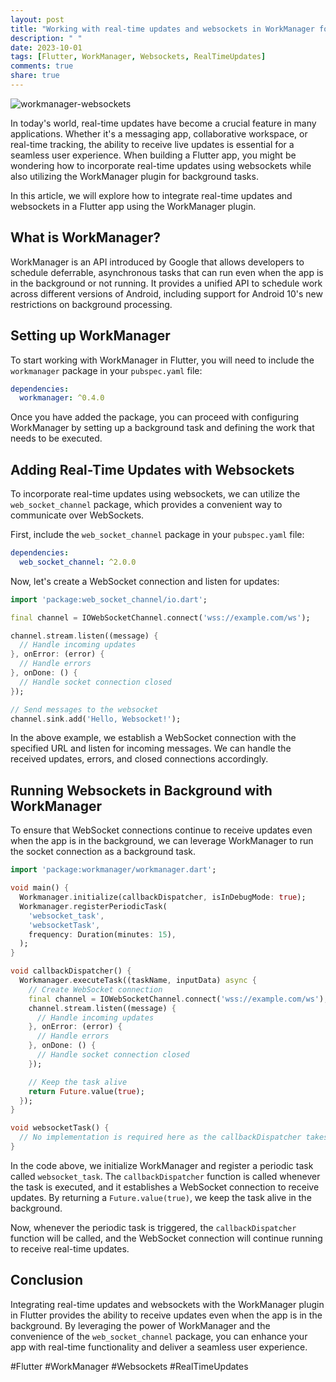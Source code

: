 ```yaml
---
layout: post
title: "Working with real-time updates and websockets in WorkManager for Flutter"
description: " "
date: 2023-10-01
tags: [Flutter, WorkManager, Websockets, RealTimeUpdates]
comments: true
share: true
---
```


![workmanager-websockets](https://example.com/images/workmanager-websockets.png)

In today's world, real-time updates have become a crucial feature in many applications. Whether it's a messaging app, collaborative workspace, or real-time tracking, the ability to receive live updates is essential for a seamless user experience. When building a Flutter app, you might be wondering how to incorporate real-time updates using websockets while also utilizing the WorkManager plugin for background tasks. 

In this article, we will explore how to integrate real-time updates and websockets in a Flutter app using the WorkManager plugin.

## What is WorkManager?

WorkManager is an API introduced by Google that allows developers to schedule deferrable, asynchronous tasks that can run even when the app is in the background or not running. It provides a unified API to schedule work across different versions of Android, including support for Android 10's new restrictions on background processing.

## Setting up WorkManager

To start working with WorkManager in Flutter, you will need to include the `workmanager` package in your `pubspec.yaml` file:

```yaml
dependencies:
  workmanager: ^0.4.0
```

Once you have added the package, you can proceed with configuring WorkManager by setting up a background task and defining the work that needs to be executed.

## Adding Real-Time Updates with Websockets

To incorporate real-time updates using websockets, we can utilize the `web_socket_channel` package, which provides a convenient way to communicate over WebSockets.

First, include the `web_socket_channel` package in your `pubspec.yaml` file:

```yaml
dependencies:
  web_socket_channel: ^2.0.0
```

Now, let's create a WebSocket connection and listen for updates:

```dart
import 'package:web_socket_channel/io.dart';

final channel = IOWebSocketChannel.connect('wss://example.com/ws');

channel.stream.listen((message) {
  // Handle incoming updates
}, onError: (error) {
  // Handle errors
}, onDone: () {
  // Handle socket connection closed
});

// Send messages to the websocket
channel.sink.add('Hello, Websocket!');
```

In the above example, we establish a WebSocket connection with the specified URL and listen for incoming messages. We can handle the received updates, errors, and closed connections accordingly.

## Running Websockets in Background with WorkManager

To ensure that WebSocket connections continue to receive updates even when the app is in the background, we can leverage WorkManager to run the socket connection as a background task.

```dart
import 'package:workmanager/workmanager.dart';

void main() {
  Workmanager.initialize(callbackDispatcher, isInDebugMode: true);
  Workmanager.registerPeriodicTask(
    'websocket_task',
    'websocketTask',
    frequency: Duration(minutes: 15),
  );
}

void callbackDispatcher() {
  Workmanager.executeTask((taskName, inputData) async {
    // Create WebSocket connection
    final channel = IOWebSocketChannel.connect('wss://example.com/ws');
    channel.stream.listen((message) {
      // Handle incoming updates
    }, onError: (error) {
      // Handle errors
    }, onDone: () {
      // Handle socket connection closed
    });

    // Keep the task alive
    return Future.value(true);
  });
}

void websocketTask() {
  // No implementation is required here as the callbackDispatcher takes care of the logic
}
```

In the code above, we initialize WorkManager and register a periodic task called `websocket_task`. The `callbackDispatcher` function is called whenever the task is executed, and it establishes a WebSocket connection to receive updates. By returning a `Future.value(true)`, we keep the task alive in the background.

Now, whenever the periodic task is triggered, the `callbackDispatcher` function will be called, and the WebSocket connection will continue running to receive real-time updates.

## Conclusion

Integrating real-time updates and websockets with the WorkManager plugin in Flutter provides the ability to receive updates even when the app is in the background. By leveraging the power of WorkManager and the convenience of the `web_socket_channel` package, you can enhance your app with real-time functionality and deliver a seamless user experience.

#Flutter #WorkManager #Websockets #RealTimeUpdates